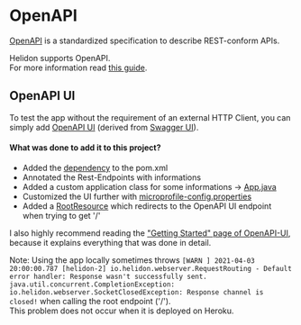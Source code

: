 # OpenAPI

[OpenAPI](https://www.openapis.org/) is a standardized specification to describe REST-conform APIs.

Helidon supports OpenAPI.<br>
For more information read [this guide](https://medium.com/helidon/project-helidon-and-openapi-54a1fadc75b1).

## OpenAPI UI
To test the app without the requirement of an external HTTP Client, you can simply add [OpenAPI UI](https://github.com/microprofile-extensions/openapi-ext/blob/main/openapi-ui/README.md) (derived from [Swagger UI](https://swagger.io/tools/swagger-ui/)).

#### What was done to add it to this project?
* Added the [dependency](https://mvnrepository.com/artifact/org.microprofile-ext.openapi-ext/openapi-ui) to the pom.xml
* Annotated the Rest-Endpoints with informations
* Added a custom application class for some informations → [App.java](../src/main/java/hackathon/microstream/service/system/App.java)
* Customized the UI further with [microprofile-config.properties](../src/main/resources/META-INF/microprofile-config.properties#L9-L11)
* Added a [RootResource](../src/main/java/hackathon/microstream/service/rest/resource/RootResource.java) which redirects to the OpenAPI UI endpoint when trying to get '/'

I also highly recommend reading the ["Getting Started" page of OpenAPI-UI](https://github.com/microprofile-extensions/openapi-ext/blob/main/openapi-ui/README.md#getting-started), because it explains everything that was done in detail.


Note: Using the app locally sometimes throws ``
[WARN ] 2021-04-03 20:00:00.787 [helidon-2] io.helidon.webserver.RequestRouting - Default error handler: Response wasn't successfully sent.
java.util.concurrent.CompletionException: io.helidon.webserver.SocketClosedException: Response channel is closed!
`` when calling the root endpoint ('/').<br>
This problem does not occur when it is deployed on Heroku.
